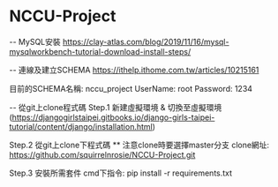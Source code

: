 # NCCU-Project

-- MySQL安裝
https://clay-atlas.com/blog/2019/11/16/mysql-mysqlworkbench-tutorial-download-install-steps/

-- 連線及建立SCHEMA
https://ithelp.ithome.com.tw/articles/10215161

目前的SCHEMA名稱: nccu_project
UserName: root
Password: 1234


-- 從git上clone程式碼
Step.1
新建虛擬環境 & 切換至虛擬環境
(https://djangogirlstaipei.gitbooks.io/django-girls-taipei-tutorial/content/django/installation.html)

Step.2
從git上clone下程式碼
** 注意clone時要選擇master分支
clone網址: https://github.com/squirrelnrosie/NCCU-Project.git

Step.3
安裝所需套件
cmd下指令: pip install -r requirements.txt 
